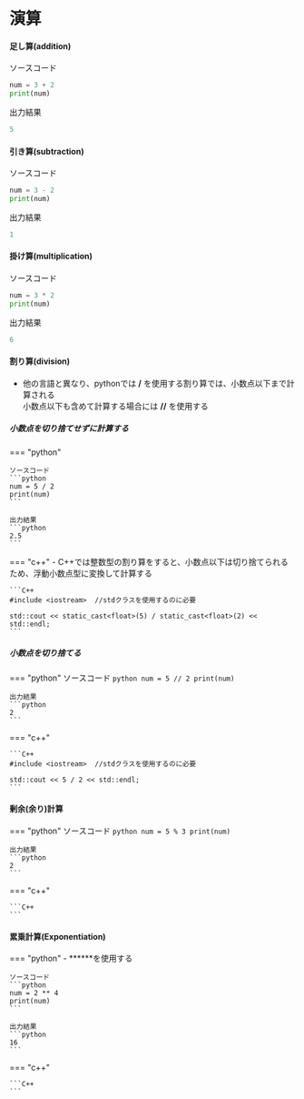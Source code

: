 # 演算

#### 足し算(addition)

ソースコード
```python
num = 3 + 2
print(num)
```

出力結果
```python
5
```


#### 引き算(subtraction)

ソースコード
```python
num = 3 - 2
print(num)
```

出力結果
```python
1
```

#### 掛け算(multiplication)

ソースコード
```python
num = 3 * 2
print(num)
```

出力結果
```python
6
```

#### 割り算(division)
- 他の言語と異なり、pythonでは **/** を使用する割り算では、小数点以下まで計算される  
  小数点以下も含めて計算する場合には **//** を使用する  
  
##### 小数点を切り捨てせずに計算する
=== "python"

    ソースコード
    ```python
    num = 5 / 2
    print(num)
    ```
    
    出力結果
    ```python
    2.5
    ```


=== "c++"
    - C++では整数型の割り算をすると、小数点以下は切り捨てられるため、浮動小数点型に変換して計算する

    ```C++
    #include <iostream>  //stdクラスを使用するのに必要
    
    std::cout << static_cast<float>(5) / static_cast<float>(2) << std::endl;
    ``` 


##### 小数点を切り捨てる
=== "python"
    ソースコード
    ```python
    num = 5 // 2
    print(num)
    ```
    
    出力結果
    ```python
    2
    ```

=== "c++"

    ```C++
    #include <iostream>  //stdクラスを使用するのに必要
    
    std::cout << 5 / 2 << std::endl;
    ```

#### 剰余(余り)計算
=== "python"
    ソースコード
    ```python
    num = 5 % 3
    print(num)
    ```
    
    出力結果
    ```python
    2
    ```

=== "c++"

    ```C++
    ```
#### 累乗計算(Exponentiation)
=== "python"
    - **\*\***を使用する

    ソースコード
    ```python
    num = 2 ** 4
    print(num)
    ```
    
    出力結果
    ```python
    16
    ```

=== "c++"

    ```C++
    ```
